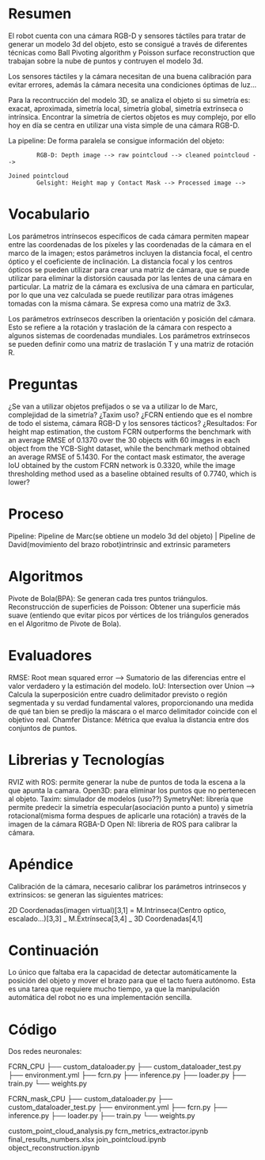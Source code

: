 # Resumen

El robot cuenta con una cámara RGB-D y sensores táctiles para tratar de generar un modelo 3d del objeto, esto se consigué a través de diferentes técnicas como Ball Pivoting algorithm y Poisson surface reconstruction que trabajan sobre la nube de puntos y contruyen el modelo 3d.

Los sensores táctiles y la cámara necesitan de una buena calibración para evitar errores, además la cámara necesita una condiciones óptimas de luz...

Para la recontrucción del modelo 3D, se analiza el objeto si su simetría es: exacat, aproximada, simetría local, simetría global, simetría extrínseca o intrínsica. Encontrar la simetría de ciertos objetos es muy complejo, por ello hoy en día se centra en utilizar una vista simple de una cámara RGB-D.

La pipeline: De forma paralela se consigue información del objeto:

            RGB-D: Depth image --> raw pointcloud --> cleaned pointcloud -->
                                                                                Joined pointcloud
            Gelsight: Height map y Contact Mask --> Processed image -->

# Vocabulario

Los parámetros intrínsecos específicos de cada cámara permiten mapear entre las coordenadas de los píxeles y las coordenadas de la cámara en el marco de la imagen; estos parámetros incluyen la distancia focal, el centro óptico y el coeficiente de inclinación. La distancia focal y los centros ópticos se pueden utilizar para crear una matriz de cámara, que se puede utilizar para eliminar la distorsión causada por las lentes de una cámara en particular. La matriz de la cámara es exclusiva de una cámara en particular, por lo que una vez calculada se puede reutilizar para otras imágenes tomadas con la misma cámara. Se expresa como una matriz de 3x3.

Los parámetros extrínsecos describen la orientación y posición del cámara. Esto se refiere a la rotación y traslación de la cámara con respecto a algunos sistemas de coordenadas mundiales. Los parámetros extrínsecos se pueden definir como una matriz de traslación T y una matriz de rotación R.

# Preguntas

¿Se van a utilizar objetos prefijados o se va a utilizar lo de Marc, complejidad de la simetría?
¿Taxim uso?
¿FCRN entiendo que es el nombre de todo el sistema, cámara RGB-D y los sensores tácticos?
¿Resultados: For height map estimation, the custom FCRN outperforms the benchmark with an average RMSE of 0.1370 over the 30 objects with 60 images in each object from the YCB-Sight dataset, while the benchmark method obtained an average RMSE of 5.1430.
For the contact mask estimator, the average IoU obtained by the custom FCRN network is 0.3320, while the image thresholding method used as a baseline obtained results of 0.7740, which is lower?

# Proceso

Pipeline: Pipeline de Marc(se obtiene un modelo 3d del objeto) | Pipeline de David(movimiento del brazo robot)intrinsic and extrinsic parameters

# Algoritmos

Pivote de Bola(BPA): Se generan cada tres puntos triángulos.
Reconstrucción de superficies de Poisson: Obtener una superficie más suave (entiendo que evitar picos por vértices de los triángulos generados en el Algoritmo de Pivote de Bola).

# Evaluadores

RMSE: Root mean squared error --> Sumatorio de las diferencias entre el valor verdadero y la estimación del modelo.
IoU: Intersection over Union --> Calcula la superposición entre cuadro delimitador previsto o región segmentada y su verdad fundamental valores, proporcionando una medida de qué tan bien se predijo la máscara o el marco delimitador coincide con el objetivo real.
Chamfer Distance: Métrica que evalua la distancia entre dos conjuntos de puntos.

# Librerias y Tecnologías

RVIZ with ROS: permite generar la nube de puntos de toda la escena a la que apunta la camara.
Open3D: para eliminar los puntos que no pertenecen al objeto.
Taxim: simulador de modelos (uso??)
SymetryNet: librería que permite predecir la simetría especular(asociación punto a punto) y simetría rotacional(misma forma despues de aplicarle una rotación) a través de la imagen de la cámara RGBA-D
Open NI: libreria de ROS para calibrar la cámara.

# Apéndice

Calibración de la cámara, necesario calibrar los parámetros intrinsecos y extrinsicos: se generan las siguientes matrices:

2D Coordenadas(imagen virtual)[3,1] = M.Intrinseca(Centro optico, escalado...)[3,3] _ M.Extrínseca[3,4] _ 3D Coordenadas[4,1]

# Continuación

Lo único que faltaba era la capacidad de detectar automáticamente la posición del objeto y mover el brazo para que el tacto fuera autónomo. Esta es una tarea que requiere mucho tiempo, ya que la manipulación automática del robot no es una implementación sencilla.

# Código

Dos redes neuronales:

FCRN_CPU
├── custom_dataloader.py
├── custom_dataloader_test.py
├── environment.yml
├── fcrn.py
├── inference.py
├── loader.py
├── train.py
└── weights.py

FCRN_mask_CPU
├── custom_dataloader.py
├── custom_dataloader_test.py
├── environment.yml
├── fcrn.py
├── inference.py
├── loader.py
├── train.py
└── weights.py

custom_point_cloud_analysis.py
fcrn_metrics_extractor.ipynb
final_results_numbers.xlsx
join_pointcloud.ipynb
object_reconstruction.ipynb

